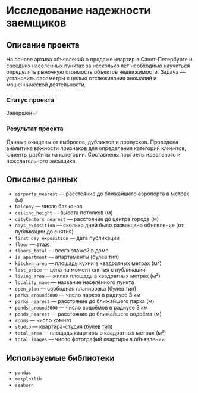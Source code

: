 # Исследование надежности заемщиков

## Описание проекта
На основе архива объявлений о продаже квартир в Санкт-Петербурге и соседних населённых пунктах за несколько лет необходимо научиться определять рыночную стоимость объектов недвижимости. Задача — установить параметры с целью отслеживания аномалий и мошеннической деятельности. 
### Статус проекта
Завершен ✅
### Результат проекта
Данные очищены от выбросов, дубликтов и пропусков. Проведена аналитика важности признаков для определения категорий клиентов, клиенты разбиты на категории. Составлены портреты идеального и нежелательного заемщика.

## Описание данных
- ```airports_nearest``` — расстояние до ближайшего аэропорта в метрах (м)
- ```balcony``` — число балконов
- ```ceiling_height``` — высота потолков (м)
- ```cityCenters_nearest``` — расстояние до центра города (м)
- ```days_exposition``` — сколько дней было размещено объявление (от публикации до снятия)
- ```first_day_exposition``` — дата публикации
- ```floor``` — этаж
- ```floors_total``` — всего этажей в доме
- ```is_apartment``` — апартаменты (булев тип)
- ```kitchen_area``` — площадь кухни в квадратных метрах (м²)
- ```last_price``` — цена на момент снятия с публикации
- ```living_area``` — жилая площадь в квадратных метрах (м²)
- ```locality_name``` — название населённого пункта
- ```open_plan``` — свободная планировка (булев тип)
- ```parks_around3000``` — число парков в радиусе 3 км
- ```parks_nearest``` — расстояние до ближайшего парка (м)
- ```ponds_around3000``` — число водоёмов в радиусе 3 км
- ```ponds_nearest``` — расстояние до ближайшего водоёма (м)
- ```rooms``` — число комнат
- ```studio``` — квартира-студия (булев тип)
- ```total_area``` — площадь квартиры в квадратных метрах (м²)
- ```total_images``` — число фотографий квартиры в объявлении

## Используемые библиотеки
- ```pandas```
- ```matplotlib```
- ```seaborn```